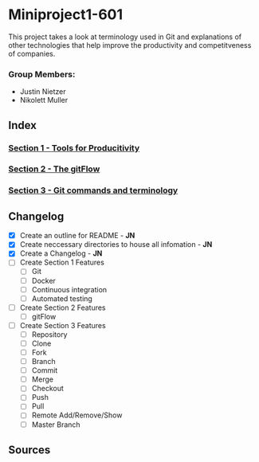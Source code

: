 # Miniproject1-601
This project takes a look at terminology used in Git and explanations of other technologies that help improve the productivity and competitveness of companies.

### Group Members:
* Justin Nietzer
* Nikolett Muller

## Index

### [Section 1 - Tools for Producitivity](Section_1-_Tools_for_Productivity)

### [Section 2 - The gitFlow](Section_2-_The_gitFlow)

### [Section 3 - Git commands and terminology](Section_3-_Git_commands_and_terminology)

## Changelog

-[x] Create an outline for README - **JN**
-[x] Create neccessary directories to house all infomation - **JN**
-[x] Create a Changelog - **JN**
-[ ] Create Section 1 Features
    -[ ] Git
    -[ ] Docker
    -[ ] Continuous integration
    -[ ] Automated testing
-[ ] Create Section 2 Features
    -[ ] gitFlow
-[ ] Create Section 3 Features
    -[ ] Repository
    -[ ] Clone
    -[ ] Fork
    -[ ] Branch
    -[ ] Commit
    -[ ] Merge
    -[ ] Checkout
    -[ ] Push
    -[ ] Pull
    -[ ] Remote Add/Remove/Show
    -[ ] Master Branch
    
## Sources